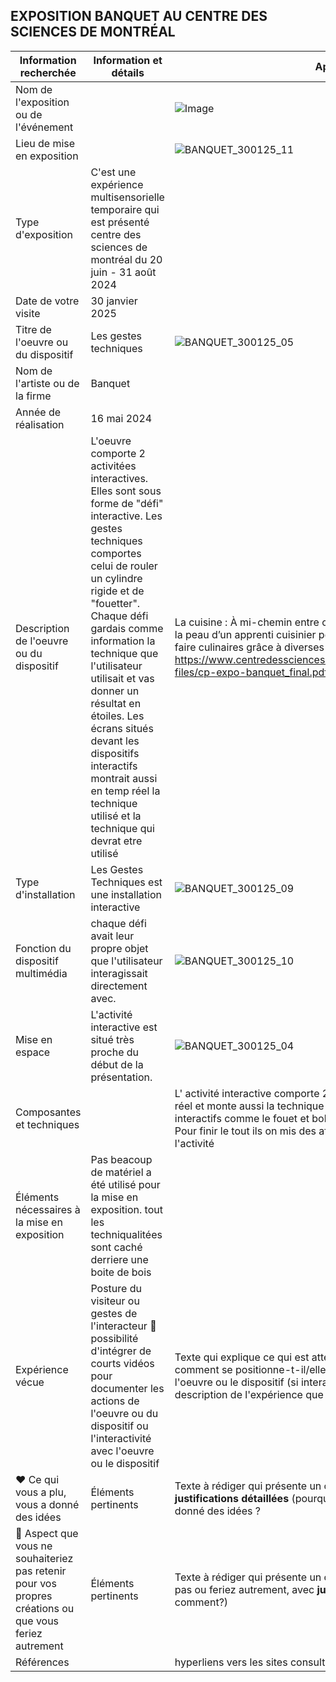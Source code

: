 
## EXPOSITION BANQUET AU CENTRE DES SCIENCES DE MONTRÉAL


|  Information recherchée  | Information et détails | Appuis visuel |
| ---     | ---             | --- |
| Nom de l'exposition ou de l'événement||![Image](https://github.com/user-attachments/assets/677e26fe-bb32-4966-bd4c-19353e1dd956) |
| Lieu de mise en exposition    | | ![BANQUET_300125_11](https://github.com/user-attachments/assets/e28628b2-725b-4cc3-ab32-f01fb9bc45fe)| 
| Type d'exposition | C'est une expérience multisensorielle temporaire qui est présenté centre des sciences de montréal du 20 juin - 31 août 2024  |  |
| Date de votre visite    |      30 janvier 2025      |  |
| Titre de l'oeuvre ou du dispositif | Les gestes techniques  | ![BANQUET_300125_05](https://github.com/user-attachments/assets/eef06b66-8fb7-4a1f-bc57-1de8d7f111b2)|
| Nom de l'artiste ou de la firme    |     Banquet    |  |
| Année de réalisation     |     16 mai 2024     |  |
| Description de l'oeuvre ou du dispositif  | L'oeuvre comporte 2 activitées interactives. Elles sont sous forme de "défi" interactive. Les gestes techniques comportes celui de rouler un cylindre rigide et de "fouetter". Chaque défi gardais comme information la technique que l'utilisateur utilisait et vas donner un résultat en étoiles. Les écrans situés devant les dispositifs interactifs montrait aussi en temp réel la technique utilisé et la technique qui devrat etre utilisé |La cuisine : À mi-chemin entre cuisine et laboratoire, glissez-vous dans la peau d’un apprenti cuisinier pour apprendre les techniques et les savoir faire culinaires grâce à diverses activités interactives. https://www.centredessciencesdemontreal.com/sites/default/files/inline-files/cp-expo-banquet_final.pdf|
| Type d'installation  | Les Gestes Techniques est une installation interactive |![BANQUET_300125_09](https://github.com/user-attachments/assets/4fee40ef-200f-4afd-a6ac-3f894001efd0)|
| Fonction du dispositif multimédia  | chaque défi avait leur propre objet que l'utilisateur interagissait directement avec.  | ![BANQUET_300125_10](https://github.com/user-attachments/assets/ed3f553e-dc63-4daa-ae1f-0f906fca43b1)|
| Mise en espace   |L'activité interactive est situé très proche du début de la présentation.  |![BANQUET_300125_04](https://github.com/user-attachments/assets/3deca695-27c1-4c87-9d0a-ec5538aeddea)|
| Composantes et techniques     |  | L' activité interactive comporte 2 écrans qui monte les objets en temps réel et monte aussi la technique à utiliser. Il y a aussi les deux objets interactifs comme le fouet et bol pour l'activité de fouet et le rouleau. Pour finir le tout ils on mis des affiches sur les murs pour expliquer l'activité |
| Éléments nécessaires à la mise en exposition   |Pas beacoup de matériel a été utilisé pour la mise en exposition. tout les techniqualitées sont caché derriere une boite de bois |  |
| Expérience vécue     | Posture du visiteur ou gestes de l'interacteur :movie_camera: possibilité d'intégrer de courts vidéos pour documenter les actions de l'oeuvre ou du dispositif ou l'interactivité avec l'oeuvre ou le dispositif      | Texte qui explique ce qui est attendu du visiteur ou de l'interacteur. Où et comment se positionne-t-il/elle? Que faut-il faire? Comment réagit l'oeuvre ou le dispositif (si interactivité)? Plus personnellement, description de l'expérience que l'oeuvre ou le dispositif vous a fait vivre. |
| :heart: Ce qui vous a plu, vous a donné des idées    | Éléments pertinents       | Texte à rédiger qui présente un ou des aspects inspirants, avec **justifications détaillées** (pourquoi est-ce que cela vous a plus/ vous a donné des idées ? |
| :thinking: Aspect que vous ne souhaiteriez pas retenir pour vos propres créations ou que vous feriez autrement    | Éléments pertinents      |Texte à rédiger qui présente un ou des aspects que vous ne retiendriez pas ou feriez autrement, avec **justifications détaillées** (pourquoi? comment?)  | 
| Références     |          |hyperliens vers les sites consultés  |
